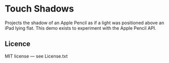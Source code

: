 # Touch Shadows

Projects the shadow of an Apple Pencil as if a light was positioned above an iPad lying flat. This demo exists to experiment with the Apple Pencil API.

## Licence

MIT license — see License.txt

